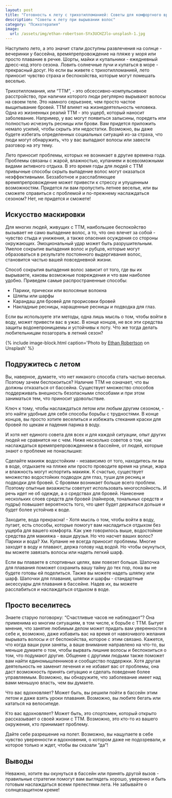 ```yaml
---
layout: post
title: "Готовность к лету с трихотилломанией: Советы для комфортного времяпрепровождения"
description: "Советы к лету при вырывании волос"
category: "Психотерапия"
image:
  url: /assets/img/ethan-robertson-SYx3UCHZJlo-unsplash-1.jpg
---
```


Наступило лето, а это значит стали доступны развлечения на солнце - вечеринки у бассейна, времяпрепровождение на пляже 
у моря или просто плавание в речке. Шорты, майки и купальники - ежедневный дресс-код этого сезона. Ловить солнечные 
лучи и купаться в море - прекрасный досуг. Но если вы живете с трихотилломанией, лето приносит чувство страха и 
беспокойства, которые могут помешать веселью.

Трихотилломания, или “ТТМ”, - это обсессивно-компульсивное расстройство, при наличии которого люди регулярно вырывают
волосы на своем теле. Это намного серьезнее, чем просто частое выщипывание бровей. ТТМ влияет на жизнедеятельность человека.
Одна из жизненных реалий ТТМ - это ущерб, который наносит заболевание. Например, у вас могут появиться залысины, поредеть 
или полностью исчезнуть ресницы или брови. Вам придется приложить немало усилий, чтобы скрыть эти недостатки. Возможно,
вы даже будете избегать определенных социальных ситуаций из-за страха, что люди могут обнаружить, что у вас выпадают 
волосы или завести разговор на эту тему.

Лето приносит проблемы, которых не возникает в другие времена года. Проблемы связаны с жарой, влажностью, купанием и
всевозможными видами активного отдыха. В это время годы для людей с ТТМ привычные способы скрыть выпадение волос могут 
оказаться неэффективными. Беззаботное и расслабляющее времяпрепровождение может привести к стрессу и упущенным возможностям. 
Придется ли вам пропустить летнее веселье, или вы сможете справиться с проблемой и по-прежнему наслаждаться сезоном? 
Нет, не придется и сможете!


## Искусство маскировки

Для многих людей, живущих с ТТМ, наибольшее беспокойство вызывает не само выпадение волос, а то, что оно влечет за собой - 
чувство стыда и унижения, а также опасения осуждения со стороны окружающих. Эмоциональный удар может быть разрушительным.
Умелое сокрытие выпадения волос и рубцов, которые могут образоваться в результате постоянного выдергивания волос, 
становится частью вашей повседневной жизни.

Способ сокрытия выпадения волос зависит от того, где вы их вырываете, каковы возможные повреждения и что вам 
наиболее удобно. Приведем самые распространенные способы:

- Парики, прически или волосяные волокна
- Шляпы или шарфы
- Карандаш для бровей для прорисовки бровей
- Накладные ресницы, наращенные ресницы и подводка для глаз.

Если вы используете эти методы, одна лишь мысль о том, чтобы войти в воду, может привести вас в ужас. В конце концов, не все эти 
средства защиты водонепроницаемы и устойчивы к поту. Что же тогда делать любительницам позагорать в летний сезон?


{% include image-block.html
caption='Photo by <a href="https://unsplash.com/@ethanrobertson" rel="nofollow">Ethan Robertson</a> on Unsplash'
%}

## Подружитесь с летом

Вы, наверное, думаете, что нет никакого способа стать частью веселья. Поэтому зачем беспокоиться? Наличие ТТМ не означает,
что вы должны отказаться от бассейна. Существует множество способов поддерживать внешность безопасными способами и 
при этом заниматься тем, что приносит удовольствие.

Ключ к тому, чтобы наслаждаться летом или любым другим сезоном, - это найти удобные для себя способы борьбы с трудностями. 
В конце концов, вы просто хотите веселиться и избежать стекания краски для бровей по щекам и падения парика в воду.

И хотя нет единого совета для всех и для каждой ситуации, опыт других людей не сравнится ни с чем. Ниже несколько 
советов о том, как наслаждаться времяпрепровождением в бассейне, от людей, которые знают о проблеме не понаслышке:


Сделайте макияж водостойким - независимо от того, находитесь ли вы в воде, отдыхаете на пляже или просто проводите 
время на улице, жара и влажность могут испортить макияж. К счастью, существует множество водостойких подводок для 
глаз, туши для ресниц и подводки для бровей. С бровями возникает больше всего проблем. Поэтому опытные визажисты 
советует использовать многослойность. И речь идет не об одежде, а о средствах для бровей. Нанесение нескольких слоев 
средств для бровей (лайнеров, тональных средств и пудры) повышает вероятность того, что цвет будет держаться дольше 
и будет более устойчив к воде.

Заходите, вода прекрасна!  - Хотя мысль о том, чтобы войти в воду, пугает, есть способы, которые помогут вам насладиться
отдыхом без ущерба для вашего комфорта. Как уже говорилось выше, водостойкие средства для макияжа - ваши друзья. 
Но что насчет ваших волос? Парики и вода? Хм. Купание не всегда приносит проблемы. Многие заходят в воду и плавают,
держа голову над водой. Но чтобы окунуться, вы можете завязать волосы или надеть легкий шарф.

Если вы плаваете в спортивных целях, вам повезет больше. Шапочка для плавания поможет сохранить вашу тайну до 
тех пор, пока вы не будете готовы ей поделиться. Также вы можете надеть шляпку или шарф. Шапочки для плавания, 
шляпки и шарфы - стандартные аксессуары для плавания в бассейне. Надев их, вы можете расслабиться и наслаждаться отдыхом в воде.


## Просто веселитесь


Знаете старую поговорку: “Счастливые часов не наблюдают”? Она применима ко многим ситуациям, в том числе, к борьбе с ТТМ. 
Бытует мнение, что занятие любимым делом может придать вам уверенности в себе и, возможно, даже избавить вас на время от 
навязчивого желания вырывать волосы и от беспокойства, которое с этим связано. Кажется, что когда ваши руки заняты, а 
ваше внимание направлено на что-то, вы меньше думаете о том, чтобы вырвать лишние волосы и беспокоиться о том, что 
подумают другие. Общение с другими людьми также поможет вам найти единомышленников и сообщество поддержки. Хотя другая 
деятельность не заменит лечения и не избавит вас от проблемы, она даст возможность принять ситуацию и сделать 
поведение более управляемым. Возможно, вы обнаружите, что заболевание имеет над вами меньшую власть, чем вы думаете.

Что вас вдохновляет? Может быть, вы решили пойти в бассейн этим летом и даже взять уроки плавания. Возможно, 
вы любите бегать или кататься на велосипеде.

Кто вас вдохновляет? Может быть, это спортсмен, который открыто рассказывает о своей жизни с ТТМ. Возможно, 
это кто-то из вашего окружения, кто принимает проблему.

Дайте себе разрешение на полет. Возможно, вы нащупаете в себе чувство уверенности и вдохновения, о котором 
даже не подозревали, и которое только и ждет, чтобы вы сказали “да”!


## Выводы

Неважно, хотите вы окунуться в бассейн или принять другой вызов - правильные стратегии помогут вам выглядеть 
хорошо, уверенно и быть готовым наслаждаться всеми прелестями лета. Не забывайте о солнцезащитном креме!
